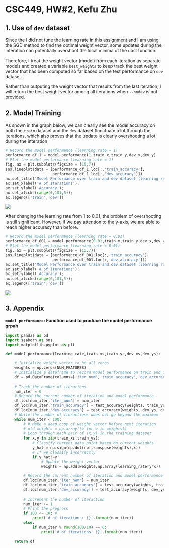 # CSC449, HW#2, Kefu Zhu

## 1. Use of `dev` dataset

Since the I did not tune the learning rate in this assignment and I am using the SGD method to find the optimal weight vector, some updates during the interation can potentially overshoot the local minima of the cost function.

Therefore, I treat the weight vector (model) from each iteration as separate models and created a variable `best_weights` to keep track the best weight vector that has been computed so far based on the test performance on `dev` dataset.

Rather than outputing the weight vector that results from the last iteration, I will return the best weight vector among all iterations when `--nodev` is not provided.

## 2. Model Training 

As shown in the graph below, we can clearly see the model accuracy on both the `train` dataset and the `dev` dataset flunctuate a lot through the iterations, which also proves that the update is clearly overshooting a lot during the interation

```python
# Record the model performance (learning rate = 1)
performance_df_1 = model_performance(1,train_x,train_y,dev_x,dev_y)
# Plot the model performance (learning rate = 1)
fig, ax = plt.subplots(figsize = (15,7))
sns.lineplot(data = [performance_df_1.loc[:,'train_accuracy'],
                     performance_df_1.loc[:,'dev_accuracy']])
ax.set_title('Model Performance over train and dev dataset (learning rate = 1)'); 
ax.set_xlabel('# of Iterations');
ax.set_ylabel('Accuracy');
ax.set_xticks(range(0,101,5));
ax.legend(['train','dev'])
```
![](https://github.com/kefuzhu/University-of-Rochester/raw/master/CSC446/Homework/HW2/model_performance_1.png)

After changing the learning rate from 1 to 0.01, the problem of overshooting is still significant. However, if we pay attention to the y-axis, we are able to reach higher accuracy than before.

```python
# Record the model performance (learning rate = 0.01)
performance_df_001 = model_performance(0.01,train_x,train_y,dev_x,dev_y)
# Plot the model performance (learning rate = 0.01)
fig, ax = plt.subplots(figsize = (15,7))
sns.lineplot(data = [performance_df_001.loc[:,'train_accuracy'],
                     performance_df_001.loc[:,'dev_accuracy']])
ax.set_title('Model Performance over train and dev dataset (learning rate = 0.01)'); 
ax.set_xlabel('# of Iterations');
ax.set_ylabel('Accuracy');
ax.set_xticks(range(0,101,5));
ax.legend(['train','dev'])
```
![](https://github.com/kefuzhu/University-of-Rochester/raw/master/CSC446/Homework/HW2/model_performance_001.png)

## 3. Appendix

**`model_performance`: Function used to produce the model performance grpah**

```python
import pandas as pd
import seaborn as sns
import matplotlib.pyplot as plt

def model_performance(learning_rate,train_xs,train_ys,dev_xs,dev_ys):
    
    # Initialize weight vector to be all zeros
    weights = np.zeros(NUM_FEATURES)
    # Initialize a dataframe to record model performance on train and dev dataset for each iteration
    df = pd.DataFrame(columns=['iter_num','train_accuracy','dev_accuracy'], dtype=float)
    
    # Track the number of iterations
    num_iter = 0
    # Record the current number of iteration and model performance
    df.loc[num_iter,'iter_num'] = num_iter
    df.loc[num_iter,'train_accuracy'] = test_accuracy(weights, train_ys, train_xs)
    df.loc[num_iter,'dev_accuracy'] = test_accuracy(weights, dev_ys, dev_xs)
    # While the number of iteractions does not go beyond the maximum
    while num_iter < 100:
        # # Make a deep copy of weight vector before next iteration
        # old_weights = np.array([w for w in weights])
        # Loop through each pair of (x,y) in the training dataset
        for x,y in zip(train_xs,train_ys):
            # Classify current data point based on current weights
            y_hat = np.sign(np.dot(np.transpose(weights),x))
            # If we classify incorrectly
            if y_hat!=y:
                # Update the weight vector
                weights = np.add(weights,np.array(learning_rate*y*x))
        
        # Record the current number of iteration and model performance
        df.loc[num_iter,'iter_num'] = num_iter
        df.loc[num_iter,'train_accuracy'] = test_accuracy(weights, train_ys, train_xs)
        df.loc[num_iter,'dev_accuracy'] = test_accuracy(weights, dev_ys, dev_xs)
        
        # Increment the number of iteraction
        num_iter += 1
        # Print the progress
        if 100 <= 10: #
            print('# of iterations: {}'.format(num_iter))
        else:
            if num_iter % round(100/10) == 0:
                print('# of iterations: {}'.format(num_iter))
    
    return df
```